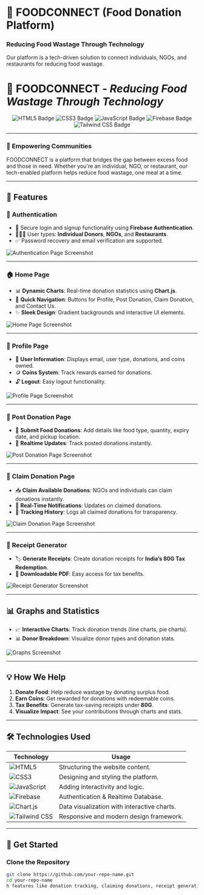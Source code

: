 

# 🥗 FOODCONNECT (Food Donation Platform)  

### **Reducing Food Wastage Through Technology**

Our platform is a tech-driven solution to connect individuals, NGOs, and restaurants for reducing food wastage. 
# 🥗 **FOODCONNECT** - *Reducing Food Wastage Through Technology*

<div align="center">
<img src="https://img.shields.io/badge/HTML5-E34F26?style=for-the-badge&logo=html5&logoColor=white" alt="HTML5 Badge" />
<img src="https://img.shields.io/badge/CSS3-1572B6?style=for-the-badge&logo=css3&logoColor=white" alt="CSS3 Badge" />
<img src="https://img.shields.io/badge/JavaScript-F7DF1E?style=for-the-badge&logo=javascript&logoColor=black" alt="JavaScript Badge" />
<img src="https://img.shields.io/badge/Firebase-FFCA28?style=for-the-badge&logo=firebase&logoColor=black" alt="Firebase Badge" />
<img src="https://img.shields.io/badge/Tailwind_CSS-38B2AC?style=for-the-badge&logo=tailwind-css&logoColor=white" alt="Tailwind CSS Badge" />
</div>

---

### **🌟 Empowering Communities**  
FOODCONNECT is a platform that bridges the gap between excess food and those in need. Whether you're an individual, NGO, or restaurant, our tech-enabled platform helps reduce food wastage, one meal at a time.

---

## 🚀 **Features**

### 🔐 **Authentication**
- 🔑 Secure login and signup functionality using **Firebase Authentication**.
- 🧑‍🤝‍🧑 User types: **Individual Donors**, **NGOs**, and **Restaurants**.
- ✅ Password recovery and email verification are supported.

![Authentication Page Screenshot](public/screenshot_for_readme/auth.PNG)

---

### 🏠 **Home Page**
- 📊 **Dynamic Charts**: Real-time donation statistics using **Chart.js**.
- 🎯 **Quick Navigation**: Buttons for Profile, Post Donation, Claim Donation, and Contact Us.
- ✨ **Sleek Design**: Gradient backgrounds and interactive UI elements.

![Home Page Screenshot](public/screenshot_for_readme/mainhomepage.PNG)

---

### 🧑 **Profile Page**
- 👤 **User Information**: Displays email, user type, donations, and coins owned.
- 🪙 **Coins System**: Track rewards earned for donations.
- 🔓 **Logout**: Easy logout functionality.

![Profile Page Screenshot](public/screenshot_for_readme/profile.PNG)

---

### 🍱 **Post Donation Page**
- 📝 **Submit Food Donations**: Add details like food type, quantity, expiry date, and pickup location.
- 🔄 **Realtime Updates**: Track posted donations instantly.

![Post Donation Page Screenshot](public/screenshot_for_readme/post%20donation.PNG)

---

### 🛒 **Claim Donation Page**
- 📥 **Claim Available Donations**: NGOs and individuals can claim donations instantly.
- 📡 **Real-Time Notifications**: Updates on claimed donations.
- 📜 **Tracking History**: Logs all claimed donations for transparency.

![Claim Donation Page Screenshot](public/screenshot_for_readme/claimdonation.PNG)

---

### 🧾 **Receipt Generator**
- 🏷️ **Generate Receipts**: Create donation receipts for **India’s 80G Tax Redemption**.
- 💾 **Downloadable PDF**: Easy access for tax benefits.

![Receipt Generator Screenshot](public/screenshot_for_readme/reciept_generator_page.PNG)

---

## 📊 **Graphs and Statistics**
- 📈 **Interactive Charts**: Track donation trends (line charts, pie charts).
- 📊 **Donor Breakdown**: Visualize donor types and donation stats.

![Graphs Screenshot](public/screenshot_for_readme/graphs.PNG)

---

## 💡 **How We Help**
1. **Donate Food**: Help reduce wastage by donating surplus food.  
2. **Earn Coins**: Get rewarded for donations with redeemable coins.  
3. **Tax Benefits**: Generate tax-saving receipts under **80G**.  
4. **Visualize Impact**: See your contributions through charts and stats.

---

## 🛠️ **Technologies Used**

<div align="center">

| **Technology**      | **Usage**                                      |
|----------------------|-----------------------------------------------|
| ![HTML5](https://img.shields.io/badge/HTML5-E34F26?style=flat-square&logo=html5&logoColor=white) | Structuring the website content.          |
| ![CSS3](https://img.shields.io/badge/CSS3-1572B6?style=flat-square&logo=css3&logoColor=white) | Designing and styling the platform.       |
| ![JavaScript](https://img.shields.io/badge/JavaScript-F7DF1E?style=flat-square&logo=javascript&logoColor=black) | Adding interactivity and logic.           |
| ![Firebase](https://img.shields.io/badge/Firebase-FFCA28?style=flat-square&logo=firebase&logoColor=black) | Authentication & Realtime Database.       |
| ![Chart.js](https://img.shields.io/badge/Chart.js-F5788D?style=flat-square&logo=chartdotjs&logoColor=white) | Data visualization with interactive charts.|
| ![Tailwind CSS](https://img.shields.io/badge/Tailwind_CSS-38B2AC?style=flat-square&logo=tailwind-css&logoColor=white) | Responsive and modern design framework.    |

</div>

---

## 🔗 **Get Started**

### Clone the Repository
```bash
git clone https://github.com/your-repo-name.git
cd your-repo-name
h features like donation tracking, claiming donations, receipt generation, and a user-friendly interface, this platform creates a significant impact.

